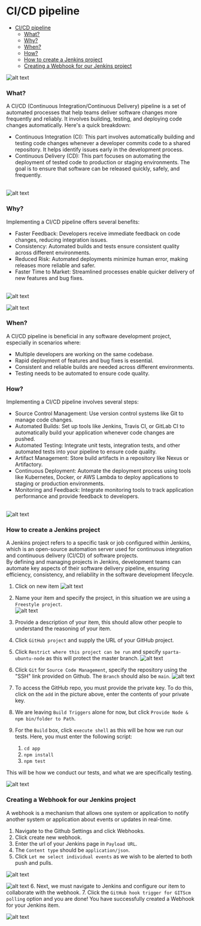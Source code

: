 # CI/CD pipeline

- [CI/CD pipeline](#cicd-pipeline)
    - [What?](#what)
    - [Why?](#why)
    - [When?](#when)
    - [How?](#how)
    - [How to create a Jenkins project](#how-to-create-a-jenkins-project)
    - [Creating a Webhook for our Jenkins project](#creating-a-webhook-for-our-jenkins-project)


![alt text](images-cicd/diagram.png)

### What?
A CI/CD (Continuous Integration/Continuous Delivery) pipeline is a set of automated processes that help teams deliver software changes more frequently and reliably. It involves building, testing, and deploying code changes automatically. Here's a quick breakdown:
- Continuous Integration (CI): This part involves automatically building and testing code changes whenever a developer commits code to a shared repository. It helps identify issues early in the development process.
- Continuous Delivery (CD): This part focuses on automating the deployment of tested code to production or staging environments. The goal is to ensure that software can be released quickly, safely, and frequently. <br> <br>

![alt text](images-cicd/what_cicd.png)

### Why?
Implementing a CI/CD pipeline offers several benefits:
- Faster Feedback: Developers receive immediate feedback on code changes, reducing integration issues.
- Consistency: Automated builds and tests ensure consistent quality across different environments.
- Reduced Risk: Automated deployments minimize human error, making releases more reliable and safer.
- Faster Time to Market: Streamlined processes enable quicker delivery of new features and bug fixes. <br> <br>

![alt text](images-cicd/benefits_cicd.png)

![alt text](images-cicd/business-benefits-cicd.png)


### When?
A CI/CD pipeline is beneficial in any software development project, especially in scenarios where:
- Multiple developers are working on the same codebase.
- Rapid deployment of features and bug fixes is essential.
- Consistent and reliable builds are needed across different environments.
- Testing needs to be automated to ensure code quality.

### How?
Implementing a CI/CD pipeline involves several steps:
- Source Control Management: Use version control systems like Git to manage code changes.
- Automated Builds: Set up tools like Jenkins, Travis CI, or GitLab CI to automatically build your application whenever code changes are pushed.
- Automated Testing: Integrate unit tests, integration tests, and other automated tests into your pipeline to ensure code quality.
- Artifact Management: Store build artifacts in a repository like Nexus or Artifactory.
- Continuous Deployment: Automate the deployment process using tools like Kubernetes, Docker, or AWS Lambda to deploy applications to staging or production environments.
- Monitoring and Feedback: Integrate monitoring tools to track application performance and provide feedback to developers.
<br><br>

![alt text](images-cicd/how_cicd.png)

### How to create a Jenkins project

A Jenkins project refers to a specific task or job configured within Jenkins, which is an open-source automation server used for continuous integration and continuous delivery (CI/CD) of software projects. 
<br>
By defining and managing projects in Jenkins, development teams can automate key aspects of their software delivery pipeline, ensuring efficiency, consistency, and reliability in the software development lifecycle.

1. Click on new item
![alt text](images-cicd/clicknewproject.PNG)

2. Name your item and specify the project, in this situation we are using a `Freestyle project`. <br>
 ![alt text](images-cicd/name-item.PNG)

3. Provide a description of your item, this should allow other people to understand the reasoning of your item.
4. Click `GitHub project` and supply the URL of your GitHub project.
5. Click `Restrict where this project can be run` and specify `sparta-ubuntu-node` as this will protect the master branch.
![alt text](images-cicd/init-setup.PNG)
6. Click `Git` for `Source Code Management`, specify the repository using the "SSH" link provided on Github. The `Branch` should also be `main`.
![alt text](images-cicd/scm-setup.PNG)
7. To access the GitHub repo, you must provide the private key. To do this, click on the `add` in the picture above, enter the contents of your private key.
8. We are leaving `Build Triggers` alone for now, but click `Provide Node & npm bin/folder to Path`.
9. For the `Build` box, click `execute shell` as this will be how we run our tests. Here, you must enter the following script:
   1.  `cd app`
   2.  `npm install`
   3.  `npm test` 
    
This will be how we conduct our tests, and what we are specifically testing.

![alt text](images-cicd/final-setup.PNG)

### Creating a Webhook for our Jenkins project
A webhook is a mechanism that allows one system or application to notify another system or application about events or updates in real-time.

1. Navigate to the Github Settings and click Webhooks.
2. Click create new webhook.
3. Enter the url of your Jenkins page in `Payload URL`.
4. The `Content type` should be `application/json`.
5. Click `Let me select individual events` as we wish to be alerted to both push and pulls.

![alt text](images-cicd/wh-pt1.PNG)
<br>

![alt text](images-cicd/wh-pt2.PNG)
6. Next, we must navigate to Jenkins and configure our item to collaborate with the webhook.
7. Click the `GitHub hook trigger for GITScm polling` option and you are done! You have successfully created a Webhook for your Jenkins item.
   
   ![alt text](images-cicd/wh-pt3.PNG)
